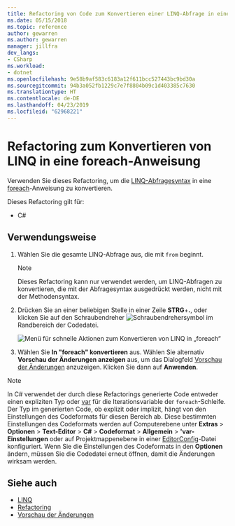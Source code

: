 ```yaml
---
title: Refactoring von Code zum Konvertieren einer LINQ-Abfrage in eine foreach-Anweisung
ms.date: 05/15/2018
ms.topic: reference
author: gewarren
ms.author: gewarren
manager: jillfra
dev_langs:
- CSharp
ms.workload:
- dotnet
ms.openlocfilehash: 9e58b9af583c6183a12f611bcc527443bc9bd30a
ms.sourcegitcommit: 94b3a052fb1229c7e7f8804b09c1d403385c7630
ms.translationtype: HT
ms.contentlocale: de-DE
ms.lasthandoff: 04/23/2019
ms.locfileid: "62968221"
---
```

# <a name="refactoring-to-convert-linq-to-a-foreach-statement"></a>Refactoring zum Konvertieren von LINQ in eine foreach-Anweisung

Verwenden Sie dieses Refactoring, um die [LINQ-Abfragesyntax](/dotnet/csharp/programming-guide/concepts/linq/query-syntax-and-method-syntax-in-linq) in eine [foreach](/dotnet/csharp/language-reference/keywords/foreach-in)-Anweisung zu konvertieren.

Dieses Refactoring gilt für:

- C#

## <a name="how-to-use-it"></a>Verwendungsweise

1. Wählen Sie die gesamte LINQ-Abfrage aus, die mit `from` beginnt.

   > [!NOTE]
   > Dieses Refactoring kann nur verwendet werden, um LINQ-Abfragen zu konvertieren, die mit der Abfragesyntax ausgedrückt werden, nicht mit der Methodensyntax.

1. Drücken Sie an einer beliebigen Stelle in einer Zeile **STRG**+**.**, oder klicken Sie auf den Schraubendreher ![Schraubendrehersymbol](../media/screwdriver-icon.png) im Randbereich der Codedatei.

   ![Menü für schnelle Aktionen zum Konvertieren von LINQ in „foreach“](media/convert-linq-to-foreach.png)

1. Wählen Sie **In "foreach" konvertieren** aus. Wählen Sie alternativ **Vorschau der Änderungen anzeigen** aus, um das Dialogfeld [Vorschau der Änderungen](../../ide/preview-changes.md) anzuzeigen. Klicken Sie dann auf **Anwenden**.

> [!NOTE]
> In C# verwendet der durch diese Refactorings generierte Code entweder einen expliziten Typ oder [var](/dotnet/csharp/language-reference/keywords/var) für die Iterationsvariable der `foreach`-Schleife. Der Typ im generierten Code, ob explizit oder implizit, hängt von den Einstellungen des Codeformats für diesen Bereich ab. Diese bestimmten Einstellungen des Codeformats werden auf Computerebene unter **Extras** > **Optionen** > **Text-Editor** > **C#** > **Codeformat** > **Allgemein** > **\'var-Einstellungen** oder auf Projektmappenebene in einer [EditorConfig](../../ide/editorconfig-code-style-settings-reference.md#implicit-and-explicit-types)-Datei konfiguriert. Wenn Sie die Einstellungen des Codeformats in den **Optionen** ändern, müssen Sie die Codedatei erneut öffnen, damit die Änderungen wirksam werden.

## <a name="see-also"></a>Siehe auch

- [LINQ](/dotnet/standard/using-linq)
- [Refactoring](../refactoring-in-visual-studio.md)
- [Vorschau der Änderungen](../../ide/preview-changes.md)